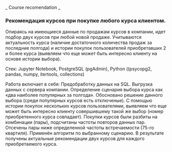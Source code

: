  _ Course recomendation _

### Рекомендация курсов при покупке любого курса клиентом.

Опираясь на имеющиеся данные по продажам курсов в компании, идет подбор двух курсов при любой новой продаже. Учитываются актуальность курса (наличие достаточного количества продаж за последние полгода) и истории покупок пользователей приобретавших 2 и более курса (выявляем что еще может быть интересно клиенту на основе истории выбора).

Стек: Jupyter Notebook, PostgreSQL (pgAdmin), Python ((psycopg2, pandas, numpy, itertools, collections)

Работа включает в себя: 
Предобработку данных на SQL. 
Выгрузка данных с сервера компании. 
Определение сценария выбора курса как «два наиболее популярных за полгода». Обосновано решение данного выбора (среди популярных курсов есть отключеные).
С помощью истории покупок нескольких курсов пользователями, выявляем что еще может быть интересно клиенту совершившему такой же выбор (номер приобретенного курса совпадает). Покупки курсов были разбиты на комбинации (пары), подсчитаны частоты повторов данных пар. Отсечены пары ниже определенной частоты встречаемости (75-го квартиля). Применён алгоритм по выбранному сценарию.
В результате получены актуальные рекомендации двух курсов для каждого приобретаемого курса.
